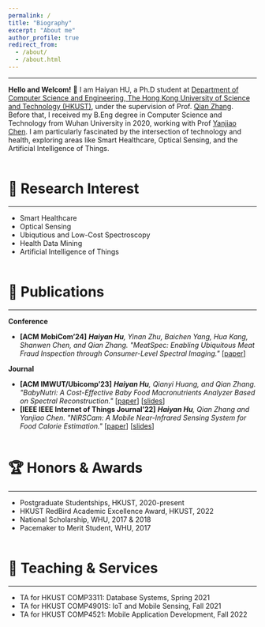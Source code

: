 ```yaml
---
permalink: /
title: "Biography"
excerpt: "About me"
author_profile: true
redirect_from: 
  - /about/
  - /about.html
---
```


---
**Hello and Welcom!** :wave: I am Haiyan HU, a Ph.D student at [Department of Computer Science and Engineering, The Hong Kong University of Science and Technology (HKUST)](https://cse.hkust.edu.hk/), under the supervision of Prof. [Qian Zhang](https://www.cse.ust.hk/~qianzh/). Before that, I received my B.Eng degree in Computer Science and Technology from Wuhan University in 2020, working with Prof [Yanjiao Chen](https://person.zju.edu.cn/en/0020875). I am particularly fascinated by the intersection of technology and health, exploring areas like Smart Healthcare, Optical Sensing, and the Artificial Intelligence of Things.
<br/><br/>

:star2: Research Interest
======
---
* Smart Healthcare  
* Optical Sensing  
* Ubiqutious and Low-Cost Spectroscopy  
* Health Data Mining  
* Artificial Intelligence of Things
<br/><br/>

:bookmark_tabs: Publications
=====
---
**Conference**
- **[ACM MobiCom’24]** ***Haiyan Hu**, Yinan Zhu, Baichen Yang, Hua Kang, Shanwen Chen, and Qian Zhang. "MeatSpec: Enabling Ubiquitous Meat Fraud Inspection through Consumer-Level Spectral Imaging."* [[paper](https://www.sigmobile.org/mobicom/2024/program.html)]

**Journal**
- **[ACM IMWUT/Ubicomp’23]** ***Haiyan Hu**, Qianyi Huang, and Qian Zhang. "BabyNutri: A Cost-Effective Baby Food Macronutrients Analyzer Based on Spectral Reconstruction."* [[paper](https://dl.acm.org/doi/10.1145/3580858)] [[slides](/files/BabyNutri.pptx)]
- **[IEEE IEEE Internet of Things Journal’22]** ***Haiyan Hu**, Qian Zhang and Yanjiao Chen. "NIRSCam: A Mobile Near-Infrared Sensing System for Food Calorie Estimation."* [[paper](https://ieeexplore.ieee.org/document/9745595)] [[slides](/files/NIRSCAM.pptx)]
<br/><br/>

:trophy: Honors & Awards
====
---
- Postgraduate Studentships, HKUST, 2020-present
- HKUST RedBird Academic Excellence Award, HKUST, 2022
- National Scholarship, WHU, 2017 & 2018
- Pacemaker to Merit Student, WHU, 2017
<br/><br/>

:busts_in_silhouette: Teaching & Services
====
---
- TA for HKUST COMP3311: Database Systems, Spring 2021
- TA for HKUST COMP4901S: IoT and Mobile Sensing, Fall 2021
- TA for HKUST COMP4521: Mobile Application Development, Fall 2022
